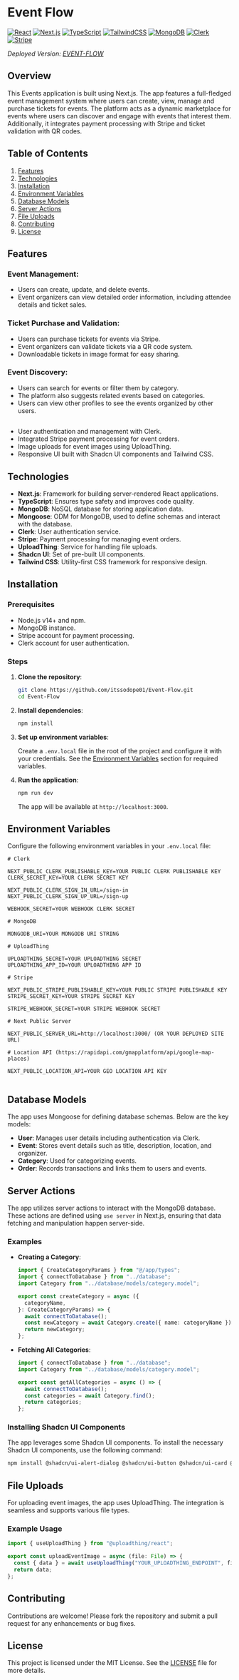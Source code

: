 # Event Flow

[![React](https://img.shields.io/badge/React-18.2.0-whitesmoke?style=flat&logo=react&logoColor=white&logoSize=auto&labelColor=blue)](https://react.dev/)
[![Next.js](https://img.shields.io/badge/Next.js-14.x-black)](https://nextjs.org/)
[![TypeScript](https://img.shields.io/badge/TypeScript-5.x-blue?style=flat&logo=typescript&logoColor=blue&logoSize=auto&labelColor=whitesmoke)](https://www.typescriptlang.org/)
[![TailwindCSS](https://img.shields.io/badge/TailwindCSS-3.4.x-blue?style=flat&logo=tailwindcss&logoColor=blue&logoSize=auto&labelColor=black)](https://tailwindcss.com/)
[![MongoDB](https://img.shields.io/badge/MongoDB-8.0-%23589636?style=flat&logo=mongodb&logoColor=%23589636&logoSize=amg&labelColor=whitesmoke)](https://www.mongodb.com/lp/cloud/atlas/try4?utm_content=controlhterms&utm_source=google&utm_campaign=search_gs_pl_evergreen_atlas_core_prosp-brand_gic-null_emea-pl_ps-all_desktop_eng_lead&utm_term=mongodb&utm_medium=cpc_paid_search&utm_ad=e&utm_ad_campaign_id=12212624548&adgroup=115749720623&cq_cmp=12212624548&gad_source=1&gclid=Cj0KCQjw5ea1BhC6ARIsAEOG5pxTAlQ4bkZdAZuggDCcisw-xncyF4Lij1j2P8vsXqWClLK9sFuTyoUaAr0REALw_wcB)
[![Clerk](https://img.shields.io/badge/Clerk-purple?style=flat&logo=clerk&logoColor=white&labelColor=purple)](https://clerk.dev/)
[![Stripe](https://img.shields.io/badge/Stripe-blueviolet?style=flat&logo=stripe&logoColor=white&labelColor=blueviolet)](https://stripe.com/)

_Deployed Version: [EVENT-FLOW](https://event-flow-alpha.vercel.app)_

## Overview

This Events application is built using Next.js. The app features a full-fledged event management system where users can create, view, manage and purchase tickets for events. The platform acts as a dynamic marketplace for events where users can discover and engage with events that interest them. Additionally, it integrates payment processing with Stripe and ticket validation with QR codes.

## Table of Contents

1. [Features](#features)
2. [Technologies](#technologies)
3. [Installation](#installation)
4. [Environment Variables](#environment-variables)
5. [Database Models](#database-models)
6. [Server Actions](#server-actions)
7. [File Uploads](#file-uploads)
8. [Contributing](#contributing)
9. [License](#license)

## Features

### Event Management:

- Users can create, update, and delete events.
- Event organizers can view detailed order information, including attendee details and ticket sales.

### Ticket Purchase and Validation:

- Users can purchase tickets for events via Stripe.
- Event organizers can validate tickets via a QR code system.
- Downloadable tickets in image format for easy sharing.

### Event Discovery:

- Users can search for events or filter them by category.
- The platform also suggests related events based on categories.
- Users can view other profiles to see the events organized by other users.

##

- User authentication and management with Clerk.
- Integrated Stripe payment processing for event orders.
- Image uploads for event images using UploadThing.
- Responsive UI built with Shadcn UI components and Tailwind CSS.

## Technologies

- **Next.js**: Framework for building server-rendered React applications.
- **TypeScript**: Ensures type safety and improves code quality.
- **MongoDB**: NoSQL database for storing application data.
- **Mongoose**: ODM for MongoDB, used to define schemas and interact with the database.
- **Clerk**: User authentication service.
- **Stripe**: Payment processing for managing event orders.
- **UploadThing**: Service for handling file uploads.
- **Shadcn UI**: Set of pre-built UI components.
- **Tailwind CSS**: Utility-first CSS framework for responsive design.

## Installation

### Prerequisites

- Node.js v14+ and npm.
- MongoDB instance.
- Stripe account for payment processing.
- Clerk account for user authentication.

### Steps

1. **Clone the repository**:

   ```bash
   git clone https://github.com/itssodope01/Event-Flow.git
   cd Event-Flow
   ```

2. **Install dependencies**:

   ```bash
   npm install
   ```

3. **Set up environment variables**:

   Create a `.env.local` file in the root of the project and configure it with your credentials. See the [Environment Variables](#environment-variables) section for required variables.

4. **Run the application**:

   ```bash
   npm run dev
   ```

   The app will be available at `http://localhost:3000`.

## Environment Variables

Configure the following environment variables in your `.env.local` file:

```env
# Clerk

NEXT_PUBLIC_CLERK_PUBLISHABLE_KEY=YOUR PUBLIC CLERK PUBLISHABLE KEY
CLERK_SECRET_KEY=YOUR CLERK SECRET KEY

NEXT_PUBLIC_CLERK_SIGN_IN_URL=/sign-in
NEXT_PUBLIC_CLERK_SIGN_UP_URL=/sign-up

WEBHOOK_SECRET=YOUR WEBHOOK CLERK SECRET

# MongoDB

MONGODB_URI=YOUR MONGODB URI STRING

# UploadThing

UPLOADTHING_SECRET=YOUR UPLOADTHING SECRET
UPLOADTHING_APP_ID=YOUR UPLOADTHING APP ID

# Stripe

NEXT_PUBLIC_STRIPE_PUBLISHABLE_KEY=YOUR PUBLIC STRIPE PUBLISHABLE KEY
STRIPE_SECRET_KEY=YOUR STRIPE SECRET KEY

STRIPE_WEBHOOK_SECRET=YOUR STRIPE WEBHOOK SECRET

# Next Public Server

NEXT_PUBLIC_SERVER_URL=http://localhost:3000/ (OR YOUR DEPLOYED SITE URL)

# Location API (https://rapidapi.com/gmapplatform/api/google-map-places)

NEXT_PUBLIC_LOCATION_API=YOUR GEO LOCATION API KEY


```

## Database Models

The app uses Mongoose for defining database schemas. Below are the key models:

- **User**: Manages user details including authentication via Clerk.
- **Event**: Stores event details such as title, description, location, and organizer.
- **Category**: Used for categorizing events.
- **Order**: Records transactions and links them to users and events.

## Server Actions

The app utilizes server actions to interact with the MongoDB database. These actions are defined using `use server` in Next.js, ensuring that data fetching and manipulation happen server-side.

### Examples

- **Creating a Category**:

  ```typescript
  import { CreateCategoryParams } from "@/app/types";
  import { connectToDatabase } from "../database";
  import Category from "../database/models/category.model";

  export const createCategory = async ({
    categoryName,
  }: CreateCategoryParams) => {
    await connectToDatabase();
    const newCategory = await Category.create({ name: categoryName });
    return newCategory;
  };
  ```

- **Fetching All Categories**:

  ```typescript
  import { connectToDatabase } from "../database";
  import Category from "../database/models/category.model";

  export const getAllCategories = async () => {
    await connectToDatabase();
    const categories = await Category.find();
    return categories;
  };
  ```

### Installing Shadcn UI Components

The app leverages some Shadcn UI components. To install the necessary Shadcn UI components, use the following command:

```bash
npm install @shadcn/ui-alert-dialog @shadcn/ui-button @shadcn/ui-card @shadcn/ui-form @shadcn/ui-input @shadcn/ui-label @shadcn/ui-pagination @shadcn/ui-select @shadcn/ui-separator @shadcn/ui-sheet @shadcn/ui-textarea
```

## File Uploads

For uploading event images, the app uses UploadThing. The integration is seamless and supports various file types.

### Example Usage

```typescript
import { useUploadThing } from "@uploadthing/react";

export const uploadEventImage = async (file: File) => {
  const { data } = await useUploadThing("YOUR_UPLOADTHING_ENDPOINT", file);
  return data;
};
```

## Contributing

Contributions are welcome! Please fork the repository and submit a pull request for any enhancements or bug fixes.

## License

This project is licensed under the MIT License. See the [LICENSE](LICENSE.md) file for more details.
